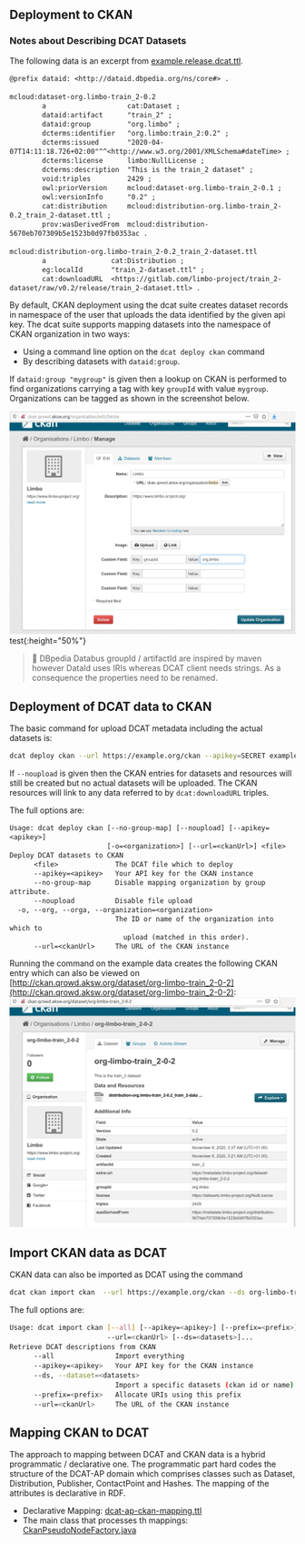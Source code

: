 ## Deployment to CKAN


### Notes about Describing DCAT Datasets

The following data is an excerpt from [example.release.dcat.ttl](example.release.dcat.ttl).

```turtle
@prefix dataid: <http://dataid.dbpedia.org/ns/core#> .

mcloud:dataset-org.limbo-train_2-0.2
        a                    cat:Dataset ;
        dataid:artifact      "train_2" ;
        dataid:group         "org.limbo" ;
        dcterms:identifier   "org.limbo:train_2:0.2" ;
        dcterms:issued       "2020-04-07T14:11:18.726+02:00"^^<http://www.w3.org/2001/XMLSchema#dateTime> ;
        dcterms:license      limbo:NullLicense ;
        dcterms:description  "This is the train_2 dataset" ;
        void:triples         2429 ;
        owl:priorVersion     mcloud:dataset-org.limbo-train_2-0.1 ;
        owl:versionInfo      "0.2" ;
        cat:distribution     mcloud:distribution-org.limbo-train_2-0.2_train_2-dataset.ttl ;
        prov:wasDerivedFrom  mcloud:distribution-5670eb707309b5e1523b0d97fb0353ac .

mcloud:distribution-org.limbo-train_2-0.2_train_2-dataset.ttl
        a                cat:Distribution ;
        eg:localId       "train_2-dataset.ttl" ;
        cat:downloadURL  <https://gitlab.com/limbo-project/train_2-dataset/raw/v0.2/release/train_2-dataset.ttl> .
```

By default, CKAN deployment using the dcat suite creates dataset records in namespace of the user that uploads the data identified by the given api key.
The dcat suite supports mapping datasets into the namespace of CKAN organization in two ways:

* Using a command line option on the `dcat deploy ckan` command
* By describing datasets with `dataid:group`.

If `dataid:group "mygroup"` is given then a lookup on CKAN is performed to find organizations carrying a tag with key `groupId` with value `mygroup`.
Organizations can be tagged as shown in the screenshot below.

![ckan-orga-group.png](../../images/ckan-orga-group.png)test{:height="50%"}

> :wrench: DBpedia Databus groupId / artifactId are inspired by maven however DataId uses IRIs whereas DCAT client needs strings. As a consequence the properties need to be renamed.

## Deployment of DCAT data to CKAN

The basic command for upload DCAT metadata including the actual datasets is:

```bash
dcat deploy ckan --url https://example.org/ckan --apikey=SECRET example.release.dcat.ttl
```

If `--noupload` is given then the CKAN entries for datasets and resources will still be created but
no actual datasets will be uploaded. The CKAN resources will link to any data referred to by `dcat:downloadURL` triples.


The full options are:

```
Usage: dcat deploy ckan [--no-group-map] [--noupload] [--apikey=<apikey>]
                        [-o=<organization>] [--url=<ckanUrl>] <file>
Deploy DCAT datasets to CKAN
      <file>              The DCAT file which to deploy
      --apikey=<apikey>   Your API key for the CKAN instance
      --no-group-map      Disable mapping organization by group attribute.
      --noupload          Disable file upload
  -o, --org, --orga, --organization=<organization>
                          The ID or name of the organization into which to
                            upload (matched in this order).
      --url=<ckanUrl>     The URL of the CKAN instance
```

Running the command on the example data creates the following CKAN entry which can also be viewed on [http://ckan.qrowd.aksw.org/dataset/org-limbo-train_2-0-2](http://ckan.qrowd.aksw.org/dataset/org-limbo-train_2-0-2):
![ckan-orga-group.png](../../images/ckan-train2.png)



## Import CKAN data as DCAT

CKAN data can also be imported as DCAT using the command

```bash
dcat ckan import ckan  --url https://example.org/ckan --ds org-limbo-train_2-0-2
```

The full options are:

```bash
Usage: dcat import ckan [--all] [--apikey=<apikey>] [--prefix=<prefix>]
                        --url=<ckanUrl> [--ds=<datasets>]...
Retrieve DCAT descriptions from CKAN
      --all               Import everything
      --apikey=<apikey>   Your API key for the CKAN instance
      --ds, --dataset=<datasets>
                          Import a specific datasets (ckan id or name)
      --prefix=<prefix>   Allocate URIs using this prefix
      --url=<ckanUrl>     The URL of the CKAN instance

```


## Mapping CKAN to DCAT
The approach to mapping between DCAT and CKAN data is a hybrid programmatic / declarative one. The programmatic part hard codes the structure of the DCAT-AP domain which comprises classes such as Dataset, Distribution, Publisher, ContactPoint and Hashes. The mapping of the attributes is declarative in RDF.

* Declarative Mapping: [dcat-ap-ckan-mapping.ttl](../../../dcat-suite-binding-ckan/src/main/resources/dcat-ap-ckan-mapping.ttl)
* The main class that processes th mappings: [CkanPseudoNodeFactory.java](../../../dcat-suite-binding-ckan/src/main/java/org/aksw/dcat/ap/binding/ckan/rdf_view/CkanPseudoNodeFactory.java)


